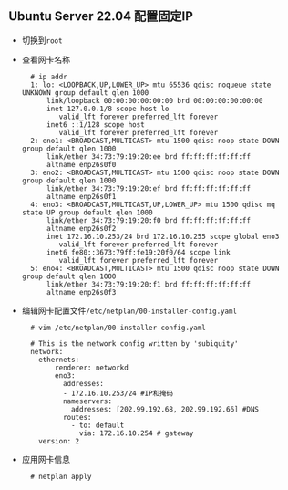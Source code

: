 ## Ubuntu Server 22.04 配置固定IP
- 切换到`root`
- 查看网卡名称

		# ip addr
		1: lo: <LOOPBACK,UP,LOWER_UP> mtu 65536 qdisc noqueue state UNKNOWN group default qlen 1000
		    link/loopback 00:00:00:00:00:00 brd 00:00:00:00:00:00
		    inet 127.0.0.1/8 scope host lo
		       valid_lft forever preferred_lft forever
		    inet6 ::1/128 scope host 
		       valid_lft forever preferred_lft forever
		2: eno1: <BROADCAST,MULTICAST> mtu 1500 qdisc noop state DOWN group default qlen 1000
		    link/ether 34:73:79:19:20:ee brd ff:ff:ff:ff:ff:ff
		    altname enp26s0f0
		3: eno2: <BROADCAST,MULTICAST> mtu 1500 qdisc noop state DOWN group default qlen 1000
		    link/ether 34:73:79:19:20:ef brd ff:ff:ff:ff:ff:ff
		    altname enp26s0f1
		4: eno3: <BROADCAST,MULTICAST,UP,LOWER_UP> mtu 1500 qdisc mq state UP group default qlen 1000
		    link/ether 34:73:79:19:20:f0 brd ff:ff:ff:ff:ff:ff
		    altname enp26s0f2
		    inet 172.16.10.253/24 brd 172.16.10.255 scope global eno3
		       valid_lft forever preferred_lft forever
		    inet6 fe80::3673:79ff:fe19:20f0/64 scope link 
		       valid_lft forever preferred_lft forever
		5: eno4: <BROADCAST,MULTICAST> mtu 1500 qdisc noop state DOWN group default qlen 1000
		    link/ether 34:73:79:19:20:f1 brd ff:ff:ff:ff:ff:ff
		    altname enp26s0f3

- 编辑网卡配置文件`/etc/netplan/00-installer-config.yaml`

		# vim /etc/netplan/00-installer-config.yaml 
		
		# This is the network config written by 'subiquity'
		network:
		  ethernets: 
		      renderer: networkd
		      eno3:
		        addresses:
		        - 172.16.10.253/24 #IP和掩码
		        nameservers:
		          addresses: [202.99.192.68, 202.99.192.66] #DNS
		        routes:
		          - to: default
		            via: 172.16.10.254 # gateway
		  version: 2

- 应用网卡信息

		# netplan apply

